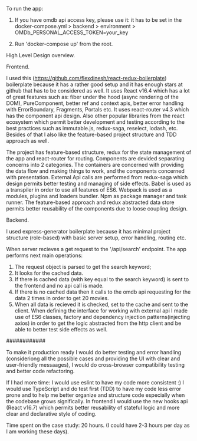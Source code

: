 To run the app:

1. If you have omdb api access key, please use it: 
    it has to be set in the docker-compose.yml > backend > environment > OMDb_PERSONAL_ACCESS_TOKEN=your_key

2. Run 'docker-compose up' from the root.

High Level Design overview.

Frontend.

I used this (https://github.com/flexdinesh/react-redux-boilerplate) boilerplate because it has a rather good setup and it has enough stars at github that has to be considered as well. It uses React v16.4 which has a lot of great features such as: fiber under the hood (async rendering of the DOM), PureComponent, better ref and context apis, better error handling with ErrorBoundary, Fragments, Portals etc. It uses react-router v4.3 which has the component api design. Also other popular libraries from the react ecosystem which permit better development and testing according to the best practices such as immutable.js, redux-saga, reselect, lodash, etc. Besides of that I also like the feature-based project structure and TDD approach as well.

The project has feature-based structure, redux for the state management of the app and react-router for routing. Components are devided separating concerns into 2 categories. The containers are concerned with providing the data flow and making things to work, and the components concerned with presentation. External Api calls are performed from redux-saga which design permits better testing and managing of side effects. 
Babel is used as a transpiler in order to use all features of ES6. Webpack is used as a modules, plugins and loaders bundler. Npm as package manager and task runner.
The feature-based approach and redux abstracted data store permits better reusability of the components due to loose coupling design. 

Backend.

I used express-generator boilerplate because it has minimal project structure (role-based) with basic server setup, error handling, routing etc. 

When server recieves a get request to the '/api/search' endpoint. The app performs next main operations: 
1. The request object is parsed to get the search keyword;
2. It looks for the cached data.
3. If there is cached data (with key equal to the search keyword) is sent to the frontend and no api call is made.
4. If there is no cached data then it calls to the omdb api requesting for the data 2 times in order to get 20 movies.
5. When all data is recieved it is checked, set to the cache and sent to the client.
When defining the interface for working with external api I made use of ES6 classes, factory and dependency injection patterns(injecting axios) in order to get the logic abstracted from the http client and be able to better test side effects as well.

############

To make it production ready I would do better testing and error handling (consideriong all the possible cases and providing the UI with clear and user-friendly messaages), I would do cross-browser compatibility testing and better code refactoring.

If I had more time: I would use eslint to have my code more consistent :) I would use TypeScript and do test first (TDD) to have my code less error prone and to help me better organize and structure code especially when the codebase grows significally. In frontend I would use the new hooks api (React v16.7) which permits better reusability of stateful logic and more clear and declarative style of coding.

Time spent on the case study: 20 hours. (I could have 2-3 hours per day as I am working these days).